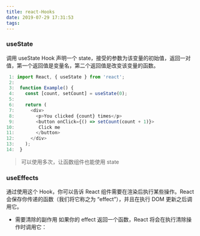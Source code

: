 ```yaml
---
title: react-Hooks
date: 2019-07-29 17:31:53
tags:
---
```


### useState

调用 useState Hook 声明一个 state，接受的参数为该变量的初始值，返回一对值，第一个返回值是变量名，第二个返回值是改变该变量的函数。

```js
 1: import React, { useState } from 'react';
 2:
 3:  function Example() {
 4:    const [count, setCount] = useState(0);
 5:
 6:    return (
 7:      <div>
 8:        <p>You clicked {count} times</p>
 9:        <button onClick={() => setCount(count + 1)}>
10:         Click me
11:        </button>
12:      </div>
13:    );
14:  }
```
>    可以使用多次，让函数组件也能使用 state


### useEffects

通过使用这个 Hook，你可以告诉 React 组件需要在渲染后执行某些操作。React 会保存你传递的函数（我们将它称之为 “effect”），并且在执行 DOM 更新之后调用它。
- 需要清除的副作用
    如果你的 effect 返回一个函数，React 将会在执行清除操作时调用它：

